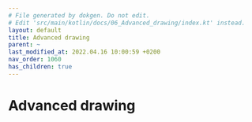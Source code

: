 ```yaml
---
# File generated by dokgen. Do not edit. 
# Edit 'src/main/kotlin/docs/06_Advanced_drawing/index.kt' instead.
layout: default
title: Advanced drawing
parent: ~
last_modified_at: 2022.04.16 10:00:59 +0200
nav_order: 1060
has_children: true
---
```

 
# Advanced drawing 
